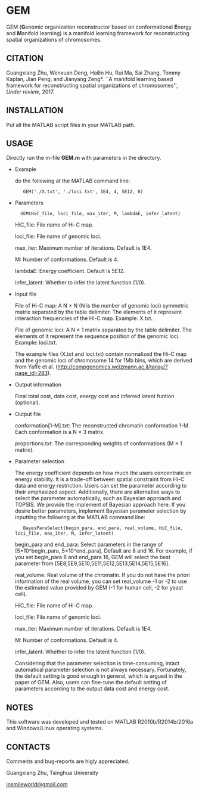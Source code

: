 # GEM
GEM (**G**enomic organization reconstructor based on conformational **E**nergy and **M**anifold learning) is a manifold learning framework for reconstructing spatial organizations of chromosomes.

## CITATION
Guangxiang Zhu, Wenxuan Deng, Hailin Hu, Rui Ma, Sai Zhang, Tommy Kaplan, Jian Peng, and Jianyang Zeng*. ``A manifold learning based framework for reconstructing spatial organizations of chromosomes'', *Under review*, 2017.


## INSTALLATION
Put all the MATLAB script files in your MATLAB path. 

## USAGE
Directly run the m-file **GEM.m** with parameters in the directory. 

* Example

    do the following at the MATLAB command line: 
    

		 GEM('./X.txt', './loci.txt', 1E4, 4, 5E12, 0)

* Parameters

		GEM(HiC_file, loci_file, max_iter, M, lambdaE, infer_latent)

    HiC_file: File name of Hi-C map. 

    loci_file: File name of genomic loci.

    max_iter: Maximum number of iterations. Default is 1E4.
    
    M: Number of conformations. Default is 4.
    
    lambdaE: Energy coefficient. Default is 5E12.
    
    infer_latent: Whether to infer the latent function (1/0).


* Input file

    File of Hi-C map: A N × N (N is the number of genomic loci) symmetric matrix separated by the table delimiter. The elements of it represent interaction frequencies of the Hi-C map. Example: X.txt.
    
    File of genomic loci: A N × 1 matrix separated by the table delimiter. The elements of it represent the sequence position of the genomic loci. Example: loci.txt.
    
	The example files (X.txt and loci.txt) contain normalized the Hi-C map and the genomic loci of chromosome 14 for 1Mb bins, which are derived from Yaffe et al. (http://compgenomics.weizmann.ac.il/tanay/?page_id=283).

* Output information

	Final total cost, data cost, energy cost and inferred latent funtion (optional).

* Output file

    conformation[1-M].txt: The reconstructed chromatin conformation 1-M. Each conformation is a N × 3 matrix. 
    
    proportions.txt: The corresponding weights of conformations (M × 1 matrix).

* Parameter selection

    The energy coefficient depends on how much the users concentrate on energy stability. It is a trade-off between spatial constraint from Hi-C data and energy restriction. Users can set the parameter according to their emphasized aspect. Additionally, there are alternative ways to select the parameter automatically, such as Bayesian approach and TOPSIS. We provide the implement of Bayesian approach here. If you desire better parameters, implement Bayesian parameter selection by inputting the following at the MATLAB command line:
    
	 	 BayesParaSelect(begin_para, end_para, real_volume, HiC_file, loci_file, max_iter, M, infer_latent)
    

	begin_para and end_para: Select parameters in the range of [5×10^begin_para, 5×10^end_para]. Default are 8 and 16. For example, if you set begin_para 8 and end_para 16, GEM will select the best parameter from [5E8,5E9,5E10,5E11,5E12,5E13,5E14,5E15,5E16].
	
	real_volume: Real volume of the chromatin. If you do not have the priori information of the real volume, you can set real_volume -1 or -2 to use the estimated value provided by GEM (-1 for human cell, -2 for yeast cell).

	HiC_file: File name of Hi-C map. 
	
	loci_file: File name of genomic loci.
	
	max_iter: Maximum number of iterations. Default is 1E4.
    	
	M: Number of conformations. Default is 4.
	
	infer_latent: Whether to infer the latent function (1/0).
    
    Considering that the parameter selection is time-consuming, intact automatical parameter selection is not always necessary. Fortunately, the default setting is good enough in general, which is argued in the paper of GEM. Also, users can fine-tune the default setting of parameters according to the output data cost and energy cost.

## NOTES
This software was developed and tested on MATLAB R2010b/R2014b/2016a and Windows/Linux operating systems.


## CONTACTS
Comments and bug-reports are higly appreciated. 

Guangxiang Zhu, Tsinghua University

insmileworld@gmail.com
